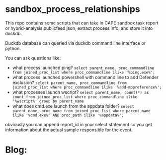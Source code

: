 # sandbox_process_relationships

This repo contains some scripts that can take in CAPE sandbox task report or hybrid-analysis publicfeed json, extract process info, and store it into duckdb.

Duckdb database can queried via duckdb command line interface or python.

You can ask questions like:
- what process launched ping? `select parent_name, proc_commandline from joined_proc_list where proc_commandline ilike '%ping.exe%';`
- what process launched powershell with command line to add Defender exclusion? `select parent_name, proc_commandline from joined_proc_list where proc_commandline ilike '%add-mppreference%';`
- what processes launch wscript? `select parent_name, count(*) as count from joined_proc_list where proc_commandline ilike '%wscript%' group by parent_name`
- what does cmd.exe launch from the appdata folder? `select parent_name, proc_name from joined_proc_list where parent_name ilike '%cmd.exe%' AND proc_path ilike '%appdata%';`

obviously you can append report_id in your select statement so you get information about the actual sample responsible for the event.

# Blog:


